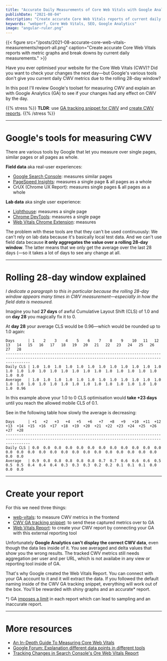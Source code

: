 ```yaml
---
title: "Accurate Daily Measurements of Core Web Vitals with Google Analytics"
publishDate: "2021-08-04"
description: "Create accurate Core Web Vitals reports of current daily measurements, not only averaged over a rolling 28-day window."
keywords: "webperf, Core Web Vitals, SEO, Google Analytics"
image: "angular-ruler.png"
---
```


{{< figure src="/posts/2021-08-accurate-core-web-vitals-measurements/report-all.png" caption="Create accurate Core Web Vitals reports with metric graphs and break downs by current daily measurements." >}}

Have you ever optimised your website for the Core Web Vitals (CWV)? Did you want to check your changes the next day—but Google's various tools don't give you current daily CWV metrics due to the rolling 28-day window?

In this post I'll review Google's toolset for measuring CWV and explain an with Google Analytics (GA) to see if your changes had any effect on CWV by the day.

{{% stress %}}
**TLDR**: use [GA tracking snippet for CWV](https://github.com/GoogleChrome/web-vitals/#using-analyticsjs) and [create CWV reports](https://web-vitals-report.web.app/).
{{% /stress %}}

---

# Google's tools for measuring CWV

There are various tools by Google that let you measure over single pages, similar pages or all pages as whole.

**Field data** aka real-user experiences:
- [Google Search Console](https://search.google.com/search-console): measures similar pages
- [PageSpeed Insights](https://developers.google.com/speed/pagespeed/insights/): measures a single page & all pages as a whole
- CrUX (Chrome UX Report): measures single pages & all pages as a whole

**Lab data** aka single user experience:
- [Lighthouse](https://developers.google.com/web/tools/lighthouse): measures a single page
- [Chrome DevTools](https://developers.google.com/web/tools/chrome-devtools): measures a single page
- [Web Vitals Chrome Extension](https://chrome.google.com/webstore/detail/web-vitals/ahfhijdlegdabablpippeagghigmibma?hl=en): measures

The problem with these tools are that they can't be used continuously: We can't rely on lab data because it's basically local test data. And we can't use field data because **it only aggregates the value over a rolling 28-day window**. The latter means that we only get the average over the last 28 days (—so it takes a lot of days to see any change at all.

---

# Rolling 28-day window explained

_I dedicate a paragraph to this in particular because the _rolling 28-day window_ appears many times in CWV measurement—especially in how the field data is measured._

Imagine you had **27 days** of awful Cumulative Layout Shift (CLS) of 1.0 and on **day 28** you magically fix it to 0.

At **day 28** your average CLS would be 0.96—which would be rounded up to 1.0 again:

```
Days      | 1    2    3    4    5    6    7    8    9    10   11   12   13   14   15   16   17   18   19   20   21   22   23   24   25   26   27   28
-------------------------------------------------------------------------------------------------------------------------------------------------------
Daily CLS | 1.0  1.0  1.0  1.0  1.0  1.0  1.0  1.0  1.0  1.0  1.0  1.0  1.0  1.0  1.0  1.0  1.0  1.0  1.0  1.0  1.0  1.0  1.0  1.0  1.0  1.0  1.0  0.0 
Average   | 1.0  1.0  1.0  1.0  1.0  1.0  1.0  1.0  1.0  1.0  1.0  1.0  1.0  1.0  1.0  1.0  1.0  1.0  1.0  1.0  1.0  1.0  1.0  1.0  1.0  1.0  1.0  0.96
```

In this example above your 1.0 to 0 CLS optimisation would **take +23 days** until you reach the allowed mobile CLS of 0.1.

See in the following table how slowly the average is decreasing:

```
Days      | +1   +2   +3   +4   +5   +6   +7   +8   +9   +10  +11  +12  +13  +14  +15  +16  +17  +18  +19  +20  +21  +22  +23  +24  +25  +26  +27  +28
-------------------------------------------------------------------------------------------------------------------------------------------------------
Daily CLS | 0.0  0.0  0.0  0.0  0.0  0.0  0.0  0.0  0.0  0.0  0.0  0.0  0.0  0.0  0.0  0.0  0.0  0.0  0.0  0.0  0.0  0.0  0.0  0.0  0.0  0.0  0.0  0.0 
Average   | 0.9  0.8  0.8  0.8  0.8  0.8  0.7  0.7  0.6  0.6  0.6  0.5  0.5  0.5  0.4  0.4  0.4  0.3  0.3  0.3  0.2  0.2  0.1  0.1  0.1  0.0  0.0  0.0
```

---

# Create your report

For this we need three things:
- [web-vitals](https://github.com/GoogleChrome/web-vitals): to measure CWV metrics in the frontend
- [CWV GA tracking snippet](https://github.com/GoogleChrome/web-vitals#using-analyticsjs): to send these captured metrics over to GA
- [Web Vitals Report](https://web-vitals-report.web.app/): to create your CWV report by connecting your GA with this external reporting tool

Unfortunately **Google Analytics can't display the correct CWV data**, even though the data lies inside of it. You see averaged and delta values that show you the wrong results. The tracked CWV metrics still needs aggregation per user and per URL, which is not availabe in any view or reporting tool inside of GA.

That's why Google created the Web Vitals Report. You can connect with your GA account to it and it will extract the data. If you followed the default naming inside of the CWV GA tracking snippet, everything will work out of the box. You'll be rewarded with shiny graphs and an accurate* report.

*) GA [imposes a limit](https://github.com/GoogleChromeLabs/web-vitals-report#1-million-row-limit) in each report which can lead to sampling and an inaccurate report.

---

# More resources

- [An In-Depth Guide To Measuring Core Web Vitals](https://www.smashingmagazine.com/2021/04/complete-guide-measure-core-web-vitals/)
- [Google Forum: Explanation different data points in different tools](https://groups.google.com/a/chromium.org/g/chrome-ux-report/c/PRGtZJvmGkw/m/rzQV99-kCAAJ)
- [Tracking Changes in Search Console's Ore Web Vitals Report](https://tamethebots.com/blog-n-bits/monitoring-search-console-core-web-vitals)